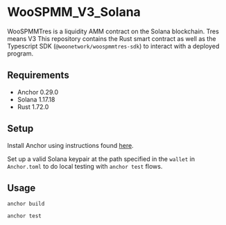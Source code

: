 # WooSPMM_V3_Solana

WooSPMMTres is a liquidity AMM contract on the Solana blockchain. Tres means V3
This repository contains the Rust smart contract as well as the Typescript SDK (`@woonetwork/woospmmtres-sdk`) to interact with a deployed program.

## Requirements

- Anchor 0.29.0
- Solana 1.17.18
- Rust 1.72.0

## Setup

Install Anchor using instructions found [here](https://book.anchor-lang.com/getting_started/installation.html#anchor).

Set up a valid Solana keypair at the path specified in the `wallet` in `Anchor.toml` to do local testing with `anchor test` flows.

## Usage

```
anchor build
```

```
anchor test
```